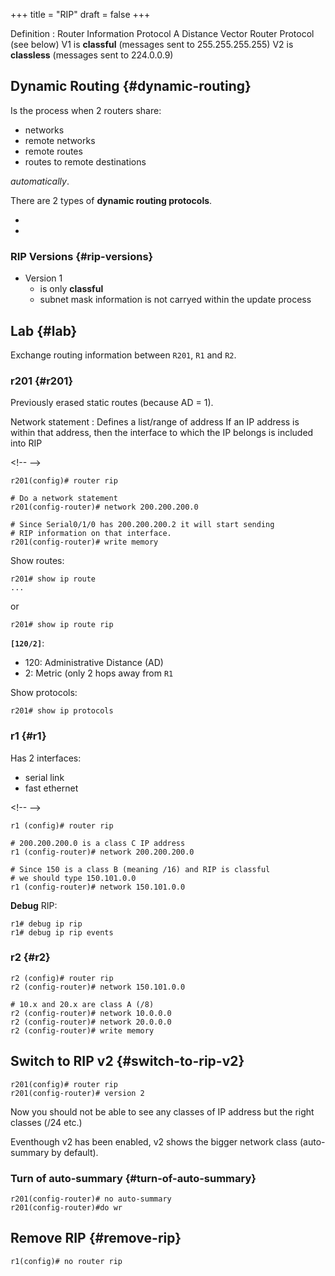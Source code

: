 +++
title = "RIP"
draft = false
+++

Definition
: Router Information Protocol
    A Distance Vector Router Protocol (see below)
    V1 is **classful** (messages sent to 255.255.255.255)
    V2 is **classless** (messages sent to 224.0.0.9)


## Dynamic Routing {#dynamic-routing}

Is the process when 2 routers share:

-   networks
-   remote networks
-   remote routes
-   routes to remote destinations

_automatically_.

There are 2 types of **dynamic routing protocols**.

-
-


### RIP Versions {#rip-versions}

-   Version 1
    -   is only **classful**
    -   subnet mask information is not carryed within the update process


## Lab {#lab}

Exchange routing information between `R201`, `R1` and `R2`.


### r201 {#r201}

Previously erased static routes (because AD = 1).

Network statement
: Defines a list/range of address
    If an IP address is within that address, then the interface to which the IP belongs is included into RIP

<div class="html">

&lt;!-- --&gt;

</div>

```text
r201(config)# router rip

# Do a network statement
r201(config-router)# network 200.200.200.0

# Since Serial0/1/0 has 200.200.200.2 it will start sending
# RIP information on that interface.
r201(config-router)# write memory
```

Show routes:

```text
r201# show ip route
...
```

or

```text
r201# show ip route rip
```

**<code>[120/2]</code>**:

-   120: Administrative Distance (AD)
-   2: Metric (only 2 hops away from `R1`

Show protocols:

```text
r201# show ip protocols
```


### r1 {#r1}

Has 2 interfaces:

-   serial link
-   fast ethernet

<div class="html">

&lt;!-- --&gt;

</div>

```text
r1 (config)# router rip

# 200.200.200.0 is a class C IP address
r1 (config-router)# network 200.200.200.0

# Since 150 is a class B (meaning /16) and RIP is classful
# we should type 150.101.0.0
r1 (config-router)# network 150.101.0.0
```

**Debug** RIP:

```text
r1# debug ip rip
r1# debug ip rip events
```


### r2 {#r2}

```text
r2 (config)# router rip
r2 (config-router)# network 150.101.0.0

# 10.x and 20.x are class A (/8)
r2 (config-router)# network 10.0.0.0
r2 (config-router)# network 20.0.0.0
r2 (config-router)# write memory
```


## Switch to RIP v2 {#switch-to-rip-v2}

```text
r201(config)# router rip
r201(config-router)# version 2
```

Now you should not be able to see any classes of IP address but the right classes (/24 etc.)

Eventhough v2 has been enabled, v2 shows the bigger network class (auto-summary by default).


### Turn of auto-summary {#turn-of-auto-summary}

```text
r201(config-router)# no auto-summary
r201(config-router)#do wr
```


## Remove RIP {#remove-rip}

```text
r1(config)# no router rip
```
